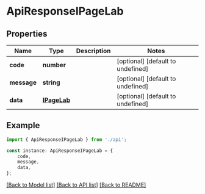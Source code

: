 # ApiResponseIPageLab


## Properties

Name | Type | Description | Notes
------------ | ------------- | ------------- | -------------
**code** | **number** |  | [optional] [default to undefined]
**message** | **string** |  | [optional] [default to undefined]
**data** | [**IPageLab**](IPageLab.md) |  | [optional] [default to undefined]

## Example

```typescript
import { ApiResponseIPageLab } from './api';

const instance: ApiResponseIPageLab = {
    code,
    message,
    data,
};
```

[[Back to Model list]](../README.md#documentation-for-models) [[Back to API list]](../README.md#documentation-for-api-endpoints) [[Back to README]](../README.md)
